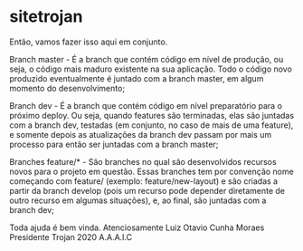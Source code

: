# sitetrojan
Então, vamos fazer isso aqui em conjunto. 


 Branch master - É a branch que contém código em nível de produção, ou seja, o código mais maduro existente na sua aplicação. Todo o código novo produzido eventualmente é juntado com a branch master, em algum momento do desenvolvimento;

 Branch dev - É a branch que contém código em nível preparatório para o próximo deploy. Ou seja, quando features são terminadas, elas são juntadas com a branch dev, testadas (em conjunto, no caso de mais de uma feature), e somente depois as atualizações da branch dev passam por mais um processo para então ser juntadas com a branch master;
    
 Branches feature/* - São branches no qual são desenvolvidos recursos novos para o projeto em questão. Essas branches tem por convenção nome começando com feature/ (exemplo: feature/new-layout) e são criadas a partir da branch develop (pois um recurso pode depender diretamente de outro recurso em algumas situações), e, ao final, são juntadas com a branch dev;
    



Toda ajuda é bem vinda.
Atenciosamente 
Luiz Otavio Cunha Moraes
Presidente Trojan 2020
A.A.A.I.C
